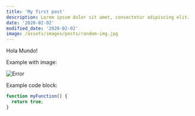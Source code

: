 ```yaml
---
title: 'My first post'
description: Lorem ipsum dolor sit amet, consectetur adipiscing elit.
date: '2020-02-02'
modified_date: '2020-02-02'
image: /assets/images/posts/random-img.jpg
---
```


Hola Mundo!

Example with image:

![Error](@@baseUrl@@/assets/images/posts/error.png)

Example code block:

```js
function myFunction() {
  return true;
}
```
